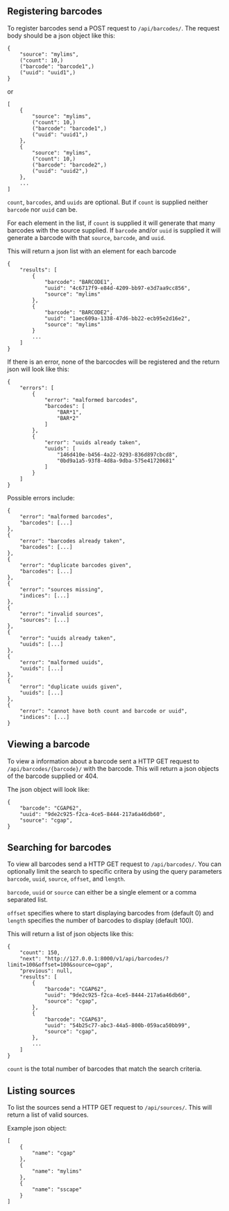 ## Registering barcodes
To register barcodes send a POST request to `/api/barcodes/`. The request body should be a json object like this:

	{
		"source": "mylims",
		("count": 10,)
		("barcode": "barcode1",)
		("uuid": "uuid1",)
	}

or

	[
		{
			"source": "mylims",
			("count": 10,)
			("barcode": "barcode1",)
			("uuid": "uuid1",)
		},
		{
			"source": "mylims",
			("count": 10,)
			("barcode": "barcode2",)
			("uuid": "uuid2",)
		},
		...
	]
	
`count`, `barcodes`, and `uuids` are optional. But if `count` is supplied neither `barcode` nor `uuid` can be.

For each element in the list, if `count` is supplied it will generate that many barcodes with the source supplied.
If `barcode` and/or `uuid` is supplied it will generate a barcode with that `source`, `barcode`, and `uuid`.

This will return a json list with an element for each barcode

	{
		"results": [
			{
				"barcode": "BARCODE1",
				"uuid": "4c6717f9-e84d-4209-bb97-e3d7aa9cc856",
				"source": "mylims"
			},
			{
				"barcode": "BARCODE2",
				"uuid": "1aec609a-1338-47d6-bb22-ecb95e2d16e2",
				"source": "mylims"
			}
			...
		]
	}
	
If there is an error, none of the barcocdes will be registered and the return json will look like this:
	
	{
		"errors": [
			{
				"error": "malformed barcodes",
				"barcodes": [
					"BAR*1",
					"BAR*2"
				]
			},
			{
				"error": "uuids already taken",
				"uuids": [
					"146d410e-b456-4a22-9293-836d897cbcd8",
					"0bd9a1a5-93f8-4d8a-9dba-575e41720681"
				]
			}
		]
	}
	
Possible errors include:

	{
		"error": "malformed barcodes",
		"barcodes": [...]
	},
	{
		"error": "barcodes already taken",
		"barcodes": [...]
	},
	{
		"error": "duplicate barcodes given",
		"barcodes": [...]
	},
	{
		"error": "sources missing",
		"indices": [...]
	},
	{
		"error": "invalid sources",
		"sources": [...]
	},
	{
		"error": "uuids already taken",
		"uuids": [...]
	},
	{
		"error": "malformed uuids",
		"uuids": [...]
	},
	{
		"error": "duplicate uuids given",
		"uuids": [...]
	},
	{
		"error": "cannot have both count and barcode or uuid",
		"indices": [...]
	}
	
## Viewing a barcode
To view a information about a barcode sent a HTTP GET request to `/api/barcodes/{barcode}/` with the barcode. This will return a json objects of the barcode supplied or 404.

The json object will look like:
	
	{
		"barcode": "CGAP62",
		"uuid": "9de2c925-f2ca-4ce5-8444-217a6a46db60",
		"source": "cgap",
	}
	
## Searching for barcodes
To view all barcodes send a HTTP GET request to `/api/barcodes/`. You can optionally limit the search to specific critera by using the query parameters `barcode`, `uuid`, `source`, `offset`, and `length`. 

`barcode`, `uuid` or `source` can either be a single element or a comma separated list.

`offset` specifies where to start displaying barcodes from (default 0) and `length` specifies the number of barcodes to display (default 100).

This will return a list of json objects like this:

	{
	    "count": 150,
	    "next": "http://127.0.0.1:8000/v1/api/barcodes/?limit=100&offset=100&source=cgap",
	    "previous": null,
	    "results": [
			{
				"barcode": "CGAP62",
				"uuid": "9de2c925-f2ca-4ce5-8444-217a6a46db60",
				"source": "cgap",
			},
			{
				"barcode": "CGAP63",
				"uuid": "54b25c77-abc3-44a5-800b-059aca50bb99",
				"source": "cgap",
			},
			...
		]
	}
	
`count` is the total number of barcodes that match the search criteria.	
		
	
## Listing sources
To list the sources send a HTTP GET request to `/api/sources/`. This will return a list of valid sources.

Example json object:
	
	[
		{
			"name": "cgap"
		},
		{
			"name": "mylims"
		},
		{
			"name": "sscape"
		}
	]
